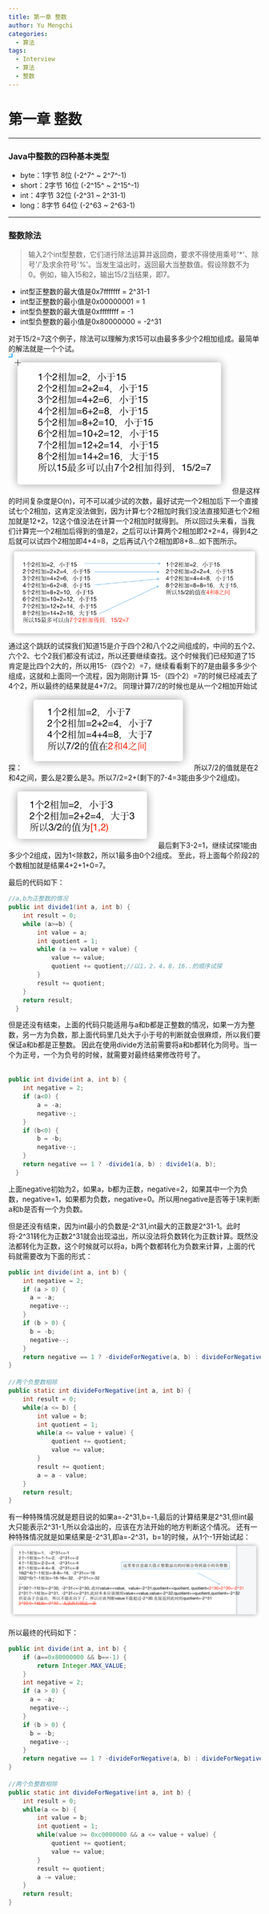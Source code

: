 ```yaml
---
title: 第一章 整数
author: Yu Mengchi
categories:
  - 算法 
tags:
  - Interview
  - 算法
  - 整数
---
```

  
# 第一章 整数

---

### Java中整数的四种基本类型

- byte：1字节 8位   (-2^7^ ~ 2^7^-1)
- short：2字节 16位 (-2^15^ ~ 2^15^-1)
- int：4字节 32位   (-2^31 ~ 2^31-1)
- long：8字节 64位  (-2^63 ~ 2^63-1)


---

### 整数除法

> 输入2个int型整数，它们进行除法运算并返回商，要求不得使用乘号'*'、除号'/'及求余符号'%'。当发生溢出时，返回最大当整数值。假设除数不为0。例如，输入15和2，输出15/2当结果，即7。

- int型正整数的最大值是0x7fffffff = 2^31-1 
- int型正整数的最小值是0x00000001 = 1
- int型负整数的最大值是0xffffffff = -1
- int型负整数的最小值是0x80000000 = -2^31

对于15/2=7这个例子，除法可以理解为求15可以由最多多少个2相加组成。最简单的解法就是一个个试。
![img.png](../../../assets/img/img.png)
但是这样的时间复杂度是O(n)，可不可以减少试的次数，最好试完一个2相加后下一个直接试七个2相加，这肯定没法做到，因为计算七个2相加时我们没法直接知道七个2相加就是12+2，12这个值没法在计算一个2相加时就得到。
所以回过头来看，当我们计算完一个2相加后得到的值是2，之后可以计算两个2相加即2+2=4，得到4之后就可以试四个2相加即4+4=8，之后再试八个2相加即8+8...如下图所示。
![img.png](../../../assets/img2/img.png)
通过这个跳跃的试探我们知道15是介于四个2和八个2之间组成的，中间的五个2、六个2、七个2我们都没有试过，所以还要继续查找。这个时候我们已经知道了15肯定是比四个2大的，所以用15-（四个2）=7，继续看看剩下的7是由最多多少个组成，这就和上面同一个流程，因为刚刚计算
15-（四个2）=7的时候已经减去了4个2，所以最终的结果就是4+7/2。
同理计算7/2的时候也是从一个2相加开始试探：
![img.png](../../../assets/img/img3.png)
所以7/2的值就是在2和4之间，要么是2要么是3。所以7/2=2+(剩下的7-4=3能由多少个2组成)。
![img.png](../../../assets/img/img4.png)
最后剩下3-2=1，继续试探1能由多少个2组成，因为1<除数2，所以1最多由0个2组成。
至此，将上面每个阶段2的个数相加就是结果4+2+1+0=7。

最后的代码如下：
```Java
//a,b为正整数的情况
public int divide1(int a, int b) {
    int result = 0;
    while (a>=b) {
        int value = a;
        int quotient = 1;
        while (a >= value + value) {
            value += value;
            quotient += quotient;//以1，2，4，8，16..的顺序试探
        }
        result += quotient;
    }
    return result;
  }
```

但是还没有结束，上面的代码只能适用与a和b都是正整数的情况，如果一方为整数，另一方为负数，那上面代码里几处大于小于号的判断就会很麻烦，所以我们要保证a和b都是正整数。
因此在使用divide方法前需要将a和b都转化为同号。当一个为正号，一个为负号的时候，就需要对最终结果修改符号了。

```Java

public int divide(int a, int b) {
    int negative = 2;
    if (a<0) {
        a = -a;
        negative--;
    }
    if (b<0) {
        b = -b;
        negative--;
    }
    return negative == 1 ? -divide1(a, b) : divide1(a, b);
  }
```

上面negative初始为2，如果a，b都为正数，negative=2，如果其中一个为负数，negative=1，如果都为负数，negative=0。所以用negative是否等于1来判断a和b是否有一个为负数。

但是还没有结束，因为int最小的负数是-2^31,int最大的正数是2^31-1。此时将-2^31转化为正数2^31就会出现溢出，所以没法将负数转化为正数计算。既然没法都转化为正数，这个时候就可以将a，b两个数都转化为负数来计算，上面的代码就需要改为下面的形式：
```Java
public int divide(int a, int b) {
    int negative = 2;
    if (a > 0) {
      a = -a;
      negative--;
    }
    if (b > 0) {
      b = -b;
      negative--;
    }
    return negative == 1 ? -divideForNegative(a, b) : divideForNegative(a, b);
}

//两个负整数相除
public static int divideForNegative(int a, int b) {
    int result = 0;
    while(a <= b) {
        int value = b;
        int quotient = 1;
        while(a <= value + value) {
            quotient += quotient;
            value += value;
        }
        result += quotient;
        a = a - value;
    }
    return result;
}
```

有一种特殊情况就是题目说的如果a=-2^31,b=-1,最后的计算结果是2^31,但int最大只能表示2^31-1,所以会溢出的，应该在方法开始的地方判断这个情况。
还有一种特殊情况就是如果结果是-2^31,即a=-2^31，b=1的时候，从1个-1开始试起：
![img.png](../../../assets/img/img5.png)

所以最终的代码如下：

```Java
public int divide(int a, int b) {
    if (a==0x80000000 && b==-1) {
        return Integer.MAX_VALUE;
    } 
    int negative = 2;
    if (a > 0) {
      a = -a;
      negative--;
    }
    if (b > 0) {
      b = -b;
      negative--;
    }
    return negative == 1 ? -divideForNegative(a, b) : divideForNegative(a, b);
}

//两个负整数相除
public static int divideForNegative(int a, int b) {
    int result = 0;
    while(a <= b) {
        int value = b;
        int quotient = 1;
        while(value >= 0xc0000000 && a <= value + value) {
            quotient += quotient;
            value += value;
        }
        result += quotient;
        a -= value;
    }
    return result;
}
```

